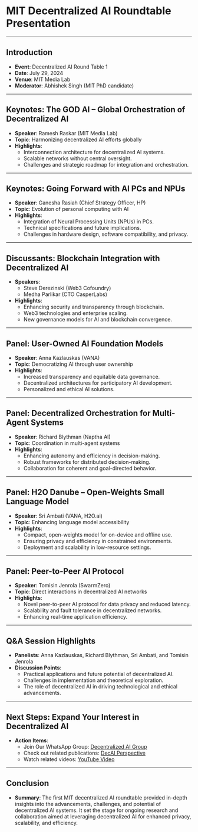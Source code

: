 # MIT Decentralized AI Roundtable Presentation

---

## Introduction
- **Event**: Decentralized AI Round Table 1
- **Date**: July 29, 2024
- **Venue**: MIT Media Lab
- **Moderator**: Abhishek Singh (MIT PhD candidate)

---

## Keynotes: The GOD AI – Global Orchestration of Decentralized AI
- **Speaker**: Ramesh Raskar (MIT Media Lab)
- **Topic**: Harmonizing decentralized AI efforts globally
- **Highlights**: 
  - Interconnection architecture for decentralized AI systems.
  - Scalable networks without central oversight.
  - Challenges and strategic roadmap for integration and orchestration.

---

## Keynotes: Going Forward with AI PCs and NPUs
- **Speaker**: Ganesha Rasiah (Chief Strategy Officer, HP)
- **Topic**: Evolution of personal computing with AI
- **Highlights**: 
  - Integration of Neural Processing Units (NPUs) in PCs.
  - Technical specifications and future implications.
  - Challenges in hardware design, software compatibility, and privacy.

---

## Discussants: Blockchain Integration with Decentralized AI
- **Speakers**: 
  - Steve Derezinski (Web3 Cofoundry)
  - Medha Parlikar (CTO CasperLabs)
- **Highlights**: 
  - Enhancing security and transparency through blockchain.
  - Web3 technologies and enterprise scaling.
  - New governance models for AI and blockchain convergence.

---

## Panel: User-Owned AI Foundation Models
- **Speaker**: Anna Kazlauskas (VANA)
- **Topic**: Democratizing AI through user ownership
- **Highlights**:
  - Increased transparency and equitable data governance.
  - Decentralized architectures for participatory AI development.
  - Personalized and ethical AI solutions.

---

## Panel: Decentralized Orchestration for Multi-Agent Systems
- **Speaker**: Richard Blythman (Naptha AI)
- **Topic**: Coordination in multi-agent systems
- **Highlights**:
  - Enhancing autonomy and efficiency in decision-making.
  - Robust frameworks for distributed decision-making.
  - Collaboration for coherent and goal-directed behavior.

---

## Panel: H2O Danube – Open-Weights Small Language Model
- **Speaker**: Sri Ambati (VANA, H2O.ai)
- **Topic**: Enhancing language model accessibility
- **Highlights**:
  - Compact, open-weights model for on-device and offline use.
  - Ensuring privacy and efficiency in constrained environments.
  - Deployment and scalability in low-resource settings.

---

## Panel: Peer-to-Peer AI Protocol
- **Speaker**: Tomisin Jenrola (SwarmZero)
- **Topic**: Direct interactions in decentralized AI networks
- **Highlights**:
  - Novel peer-to-peer AI protocol for data privacy and reduced latency.
  - Scalability and fault tolerance in decentralized networks.
  - Enhancing real-time application efficiency.

---

## Q&A Session Highlights
- **Panelists**: Anna Kazlauskas, Richard Blythman, Sri Ambati, and Tomisin Jenrola
- **Discussion Points**:
  - Practical applications and future potential of decentralized AI.
  - Challenges in implementation and theoretical exploration.
  - The role of decentralized AI in driving technological and ethical advancements.

---

## Next Steps: Expand Your Interest in Decentralized AI
- **Action Items**:
  - Join Our WhatsApp Group: [Decentralized AI Group](https://chat.whatsapp.com/D44VCUdQ1KQ3OLL1w3xTiZ)
  - Check out related publications: [DecAI Perspective](https://www.media.mit.edu/publications/decai-perspective/)
  - Watch related videos: [YouTube Video](https://www.youtube.com/watch?v=SSSffQsbFo4&ab_channel=RameshRaskar)

---

## Conclusion
- **Summary**: The first MIT decentralized AI roundtable provided in-depth insights into the advancements, challenges, and potential of decentralized AI systems. It set the stage for ongoing research and collaboration aimed at leveraging decentralized AI for enhanced privacy, scalability, and efficiency.
